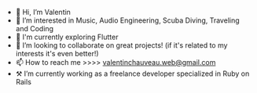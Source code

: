 - 👋 Hi, I’m Valentin
- 👀 I’m interested in Music, Audio Engineering, Scuba Diving, Traveling and Coding
- 🌱 I'm currently exploring Flutter
- 💞️ I’m looking to collaborate on great projects! (if it's related to my interests it's even better!)
- 📫 How to reach me >>>> valentinchauveau.web@gmail.com
- ⚒  I’m currently working as a freelance developer specialized in Ruby on Rails

<!---
Ouskababoushka/Ouskababoushka is a ✨ special ✨ repository because its `README.md` (this file) appears on your GitHub profile.
You can click the Preview link to take a look at your changes.
--->
